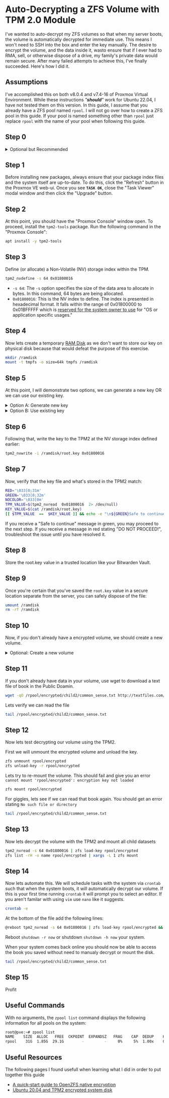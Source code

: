 # Auto-Decrypting a ZFS Volume with TPM 2.0 Module
I've wanted to auto-decrypt my ZFS volumes so that when my server boots, the 
volume is automatically decrypted for immediate use. This means I won't need to 
SSH into the box and enter the key manually. The desire to encrypt the volume, 
and the data inside it, wasto ensure that if I ever had to RMA, sell, or 
otherwise dispose of a drive, my family's private data would remain secure. 
After many failed attempts to achieve this, I've finally succeeded. 
Here's how I did it.

## Assumptions
I've accomplished this on both v8.0.4 and v7.4-16 of Proxmox Virtual Environment. 
While these instructions *"***should***"* work for Ubuntu 22.04, I have not 
tested them on this version. In this guide, I assume that you already have a ZFS
pool named `rpool`. I will not go over how to create a ZFS pool in this guide. 
If your pool is named something other than `rpool` just replace `rpool` with the 
name of your pool when following this guide.

## Step 0
<details>
<summary>Optional but Recommended</summary>
While it isn't necessary, I would recommend running through this guide in a VM 
as to remove the concern of breaking something as well as familiarizing yourself 
with the process.
  
### Step 0.1
Create a VM running  Proxmox VE to familiarize yourself with this guide before 
putting it to use in production. Consider the following settings:
  - General > Start at boot: disabled (unchecked)
  - System > Add TPM: enabled (checked)
  - System > TPM Storage: Your Choice
  - System > TPM Version: 2.0
  - CPU > Sockets: 1
  - CPU > Cores: 1
  - CPU > Type: Host
  - Memory > Memory (MiB): 2048

### Step 0.2
In the console select `Install Proxmox VE (Graphical)`

### Step 0.3
Agree to the user agreement if you do, else we can't proceed.

### Step 0.4
At the target Harddisk click the `Options` button and select `zfs (RAID0)` 
from the filesystem dropdown and click `OK`

### Step 0.5
Make your appropriate selections for Location and Time zone selection.

### Step 0.6
Give it a password and email address. It isn't imperative that you remember 
these values past this guide as when we are done, you should discard this VM.

### Step 0.7
Complete the remainder of the setup process as you normally would.

</details>

## Step 1
Before installing new packages, always ensure that your package index files and 
the system itself are up-to-date. To do this, click the "Refresh" button in the 
Proxmox VE web-ui. Once you see **`TASK OK`**, close the "Task Viewer" modal 
window and then click the "Upgrade" button.

## Step 2
At this point, you should have the "Proxmox Console" window open.
To proceed, install the `tpm2-tools` package. Run the following command in the 
"Proxmox Console":
```bash
apt install -y tpm2-tools
```

## Step 3
Define (or allocate) a Non-Volatile (NV) storage index within the TPM. 
```bash
tpm2_nvdefine -s 64 0x01800016
```
-   `-s 64`: The `-s` option specifies the size of the data area to allocate in bytes.
In this command, 64 bytes are being allocated.
-   `0x01800016`: This is the NV index to define. The index is presented in hexadecimal format.
It falls within the range of 0x01800000 to 0x01BFFFFF which is [reserved for the system owner to use](https://web.archive.org/web/20221027162903/https://trustedcomputinggroup.org/wp-content/uploads/RegistryOfReservedTPM2HandlesAndLocalities_v1p1_pub.pdf) for "OS or application specific usages."

## Step 4
Now lets create a temporary [RAM Disk](https://en.wikipedia.org/wiki/RAM_drive) as we don't 
want to store our key on physical disk because that would defeat the purpose of this exercise.
```bash
mkdir /ramdisk
mount -t tmpfs -o size=64k tmpfs /ramdisk
```
## Step 5
At this point, I will demonstrate two options, we can generate a new key OR we can use our 
existing key.

<details>
<summary>Option A: Generate new key</summary>

Lets generate a  64-byte key made of letters and number and store it on our 
ramdisk in a file named `root.key`
```bash 
cat /dev/urandom | tr -dc 'a-zA-Z0-9' | head -c 64 > /ramdisk/root.key
```
</details>

<details>
<summary>Option B: Use existing key</summary>
  
Use your favorite text editor such as `nano` or `vim` to store your passphrase in a 
new file `/ramdisk/root.key`

</details>

## Step 6
Following that, write the key to the TPM2 at the NV storage index defined earlier:
```bash
tpm2_nvwrite -i /ramdisk/root.key 0x01800016
```
## Step 7
Now, verify that the key file and what's stored in the TPM2 match:
```bash
RED='\033[0;31m'
GREEN='\033[0;32m'
NOCOLOR='\033[0m'
TPM_VALUE=$(tpm2_nvread  0x01800016  2> /dev/null)
KEY_VALUE=$(cat /ramdisk/root.key)
[[ $TPM_VALUE  ==  $KEY_VALUE ]] && echo -e "\n${GREEN}Safe to continue${NOCOLOR}\n"  ||  echo -e "\n${RED}DO NOT PROCEED!${NOCOLOR}\n"
```
If you receive a "Safe to continue" message in green, you may proceed to the next step. If you receive a message in red stating "DO NOT PROCEED!", troubleshoot the issue until you have resolved it.

## Step 8
Store the root.key value in a trusted location like your Bitwarden Vault. 

## Step 9
Once you're certain that you've saved the `root.key` value in a secure 
location separate from the server, you can safely dispose of the file:
```bash
umount /ramdisk
rm -rf /ramdisk
```
## Step 10
Now, if you don't already have a encrypted volume, we should create a new volume.
<details>
<summary>Optional: Create a new volume</summary>
  
```bash
zfs create -o encryption=on -o keylocation=prompt -o keyformat=passphrase rpool/encrypted
```
You will be prompted for a `passphrase` paste in the key value you stored in a safe place.

If this is a newly created volume without data in it, you may want to create some child datasets
for testing purposes.
```bash
zfs create rpool/encrypted/child1
zfs create rpool/encrypted/child2
zfs create rpool/encrypted/child3
```

</details>

## Step 11
If you don't already have data in your volume, use wget to download a text file of book in the Public Doamin.
```bash
wget -qO /rpool/encrypted/child2/common_sense.txt http://textfiles.com/etext/NONFICTION/common_sense
```
Lets verify we can read the file
```bash
tail /rpool/encrypted/child2/common_sense.txt
```
## Step 12
Now lets test decrypting our volume using the TPM2.

First we will unmount the encrypted volume and unload the key.
```bash
zfs unmount rpool/encrypted
zfs unload-key -r rpool/encrypted
```
Lets try to re-mount the volume. This should fail and give you an 
error `cannot mount 'rpool/encrypted': encryption key not loaded`
```bash
zfs mount rpool/encrypted
```
For giggles, lets see if we can read that book again. You should get an error 
stating `No such file or directory`
```bash
tail /rpool/encrypted/child2/common_sense.txt
```
## Step 13
Now lets decrypt the volume with the TPM2 and mount all child datasets
```bash
tpm2_nvread -s 64 0x01800016 | zfs load-key rpool/encrypted
zfs list -rH -o name rpool/encrypted | xargs -L 1 zfs mount
```
## Step 14
Now lets automate this. We will schedule tasks with the system via `crontab` such that 
when the system boots, it will automatically decrypt our volume. If this is your first time 
running `crontab` it will prompt you to select an editor. If you aren't familar with using
`vim` use `nano` like it suggests.
```bash
crontab -e
```
At the bottom of the file add the following lines:
```bash
@reboot tpm2_nvread -s 64 0x01800016 | zfs load-key rpool/encrypted && zfs list -rH -o name rpool/encrypted | xargs -L 1 zfs mount
```
Reboot `shutdown -r now` or shutdown `shutdown -h now` your system.

When your system comes back online you should now be able to access the book you saved
without need to manualy decrypt or mount the disk.
```bash
tail /rpool/encrypted/child2/common_sense.txt
```

## Step 15
Profit


## Useful Commands
With no arguments, the `zpool list` command displays the following information for all pools on the system:
```bash
root@pve:~# zpool list
NAME    SIZE  ALLOC   FREE  CKPOINT  EXPANDSZ   FRAG    CAP  DEDUP    HEALTH  ALTROOT
rpool    31G  1.85G  29.1G        -         -     0%     5%  1.00x    ONLINE  -
```

## Useful Resources
The following pages I found usefull when learning what I did in order to put together this guide
- [A quick-start guide to OpenZFS native encryption](https://web.archive.org/web/20230723203617/https://arstechnica.com/gadgets/2021/06/a-quick-start-guide-to-openzfs-native-encryption/)
- [Ubuntu 20.04 and TPM2 encrypted system disk](https://web.archive.org/web/20230419155357/https://run.tournament.org.il/ubuntu-20-04-and-tpm2-encrypted-system-disk/)
